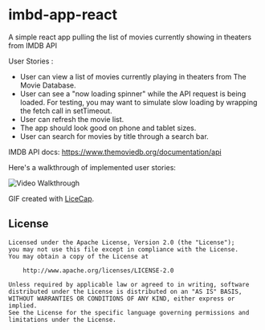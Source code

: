 # imbd-app-react
A simple react app pulling the list of movies currently showing in theaters from IMDB API

User Stories :

- User can view a list of movies currently playing in theaters from The Movie Database.
- User can see a "now loading spinner" while the API request is being loaded. For testing, you may want to simulate slow loading by wrapping the fetch call in setTimeout.
- User can refresh the movie list.
- The app should look good on phone and tablet sizes.
- User can search for movies by title through a search bar.

IMDB API docs: https://www.themoviedb.org/documentation/api

Here's a walkthrough of implemented user stories:

<img src='https://giphy.com/embed/FfhfwXkdYzw4Zb73mq' title='Video Walkthrough' width='' alt='Video Walkthrough' />

GIF created with [LiceCap](http://www.cockos.com/licecap/).

## License

    Licensed under the Apache License, Version 2.0 (the "License");
    you may not use this file except in compliance with the License.
    You may obtain a copy of the License at

        http://www.apache.org/licenses/LICENSE-2.0

    Unless required by applicable law or agreed to in writing, software
    distributed under the License is distributed on an "AS IS" BASIS,
    WITHOUT WARRANTIES OR CONDITIONS OF ANY KIND, either express or implied.
    See the License for the specific language governing permissions and
    limitations under the License.
